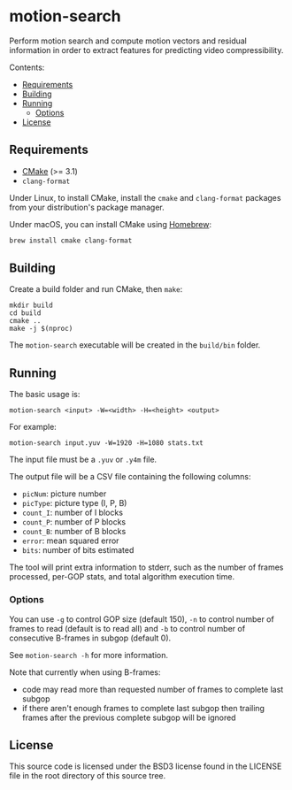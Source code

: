 # motion-search

Perform motion search and compute motion vectors and residual information in order to extract features for predicting video compressibility.

Contents:

- [Requirements](#requirements)
- [Building](#building)
- [Running](#running)
  - [Options](#options)
- [License](#license)

## Requirements

- [CMake](https://cmake.org/) (>= 3.1)
- `clang-format`

Under Linux, to install CMake, install the `cmake` and `clang-format` packages from your distribution's package manager.

Under macOS, you can install CMake using [Homebrew](https://brew.sh/):

```bash
brew install cmake clang-format
```

## Building

Create a build folder and run CMake, then `make`:

``` shell
mkdir build
cd build
cmake ..
make -j $(nproc)
```

The `motion-search` executable will be created in the `build/bin` folder.

## Running

The basic usage is:

``` shell
motion-search <input> -W=<width> -H=<height> <output>
```

For example:

``` shell
motion-search input.yuv -W=1920 -H=1080 stats.txt
```

The input file must be a `.yuv` or `.y4m` file.

The output file will be a CSV file containing the following columns:

- `picNum`: picture number
- `picType`: picture type (I, P, B)
- `count_I`: number of I blocks
- `count_P`: number of P blocks
- `count_B`: number of B blocks
- `error`: mean squared error
- `bits`: number of bits estimated

The tool will print extra information to stderr, such as the number of frames processed, per-GOP stats, and total algorithm execution time.

### Options

You can use `-g` to control GOP size (default 150), `-n` to control
number of frames to read (default is to read all) and `-b` to control
number of consecutive B-frames in subgop (default 0).

See `motion-search -h` for more information.

Note that currently when using B-frames:
* code may read more than requested number of frames to complete last subgop
* if there aren't enough frames to complete last subgop then trailing
  frames after the previous complete subgop will be ignored

## License

This source code is licensed under the BSD3 license found in the
LICENSE file in the root directory of this source tree.

